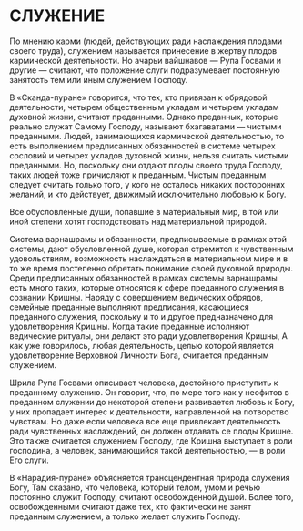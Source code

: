 # СЛУЖЕНИЕ

По мнению карми (людей, действующих ради наслаждения плодами своего труда), служением называется принесение в жертву плодов кармической деятельности. Но ачарьи вайшнавов — Рупа Госвами и другие — считают, что положение слуги подразумевает постоянную занятость тем или иным служением Господу.

В «Сканда-пуране» говорится, что тех, кто привязан к обрядовой деятельности, четырем общественным укладам и четырем укладам духовной жизни, считают преданными. Однако преданных, которые реально служат Самому Господу, называют бхагаватами — чистыми преданными. Людей, занимающихся кармической деятельностью, то есть выполнением предписанных обязанностей в системе четырех сословий и четырех укладов духовной жизни, нельзя считать чистыми преданными. Но, поскольку они отдают плоды своего труда Господу, таких людей тоже причисляют к преданным. Чистым преданным следует считать только того, у кого не осталось никаких посторонних желаний, и кто действует, движимый исключительно любовью к Богу.

Все обусловленные души, попавшие в материальный мир, в той или иной степени хотят господствовать над материальной природой.

Система варнашрамы и обязанности, предписываемые в рамках этой системы, дают обусловленной душе, которая стремится к чувственным удовольствиям, возможность наслаждаться в материальном мире и в то же время постепенно обретать понимание своей духовной природы. Среди предписанных обязанностей в рамках системы варнашрамы есть много таких, которые относятся к сфере преданного служения в сознании Кришны. Наряду с совершением ведических обрядов, семейные преданные выполняют предписания, касающиеся преданного служения, поскольку и то и другое предназначено для удовлетворения Кришны. Когда такие преданные исполняют ведические ритуалы, они делают это ради удовлетворения Кришны, А как уже говорилось, любая деятельность, целью которой является удовлетворение Верховной Личности Бога, считается преданным служением.

Шрила Рупа Госвами описывает человека, достойного приступить к преданному служению. Он говорит, что, по мере того как у неофитов в преданном служении до некоторой степени развивается любовь к Богу, у них пропадает интерес к деятельности, направленной на потворство чувствам. Но даже если человека все еще привлекает деятельность ради чувственных наслаждений, он должен отдавать се плоды Кришне. Это также считается служением Господу, где Кришна выступает в роли господина, а человек, занимающийся такой деятельностью, — в роли Его слуги.

В «Нарадия-пуране» объясняется трансцендентная природа служения Богу, Там сказано, что человека, который телом, умом и речью постоянно служит Господу, считают освобожденной душой. Более того, освобожденными считают даже тех, кто фактически не занят преданным служением, а только желает служить Господу.
